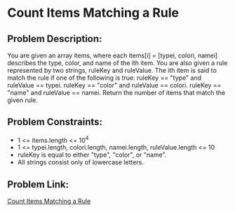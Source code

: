 
# Count Items Matching a Rule

## Problem Description: 
You are given an array items, where each items[i] = [typei, colori, namei] describes the type, color, and name of the ith item. You are also given a rule represented by two strings, ruleKey and ruleValue.
The ith item is said to match the rule if one of the following is true:
ruleKey == "type" and ruleValue == typei.
ruleKey == "color" and ruleValue == colori.
ruleKey == "name" and ruleValue == namei.
Return the number of items that match the given rule.

 
## Problem Constraints:
* 1 <= items.length <= 10<sup>4</sup>
* 1 <= typei.length, colori.length, namei.length, ruleValue.length <= 10
* ruleKey is equal to either "type", "color", or "name".
* All strings consist only of lowercase letters.

## Problem Link:
[Count Items Matching a Rule](https://leetcode.com/problems/count-items-matching-a-rule/description/)
